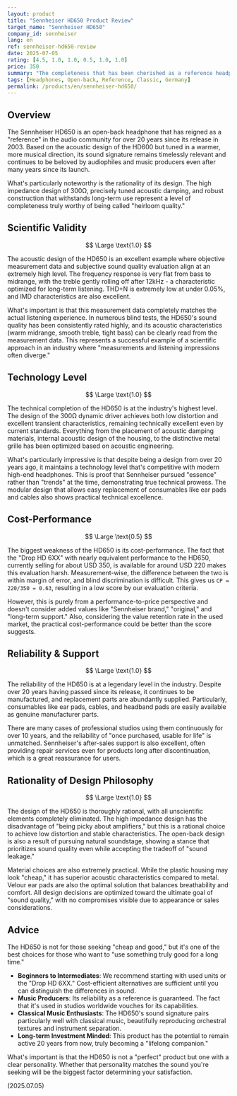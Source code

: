 ```yaml
---
layout: product
title: "Sennheiser HD650 Product Review"
target_name: "Sennheiser HD650"
company_id: sennheiser
lang: en
ref: sennheiser-hd650-review
date: 2025-07-05
rating: [4.5, 1.0, 1.0, 0.5, 1.0, 1.0]
price: 350
summary: "The completeness that has been cherished as a reference headphone for over 20 years is truly authentic. Its acoustic design is scientifically rational and boasts top-class technology level even by today's standards. Reliability and support systems are also perfect. The only factor that makes the cost-performance evaluation harsh is the existence of the 'Drop HD 6XX' with nearly identical performance at a lower price. However, its absolute performance and reliability continue to be one of the best choices for many audio enthusiasts."
tags: [Headphones, Open-back, Reference, Classic, Germany]
permalink: /products/en/sennheiser-hd650/
---
```


## Overview

The Sennheiser HD650 is an open-back headphone that has reigned as a "reference" in the audio community for over 20 years since its release in 2003. Based on the acoustic design of the HD600 but tuned in a warmer, more musical direction, its sound signature remains timelessly relevant and continues to be beloved by audiophiles and music producers even after many years since its launch.

What's particularly noteworthy is the rationality of its design. The high impedance design of 300Ω, precisely tuned acoustic damping, and robust construction that withstands long-term use represent a level of completeness truly worthy of being called "heirloom quality."

## Scientific Validity

$$ \Large \text{1.0} $$

The acoustic design of the HD650 is an excellent example where objective measurement data and subjective sound quality evaluation align at an extremely high level. The frequency response is very flat from bass to midrange, with the treble gently rolling off after 12kHz - a characteristic optimized for long-term listening. THD+N is extremely low at under 0.05%, and IMD characteristics are also excellent.

What's important is that this measurement data completely matches the actual listening experience. In numerous blind tests, the HD650's sound quality has been consistently rated highly, and its acoustic characteristics (warm midrange, smooth treble, tight bass) can be clearly read from the measurement data. This represents a successful example of a scientific approach in an industry where "measurements and listening impressions often diverge."

## Technology Level

$$ \Large \text{1.0} $$

The technical completion of the HD650 is at the industry's highest level. The design of the 300Ω dynamic driver achieves both low distortion and excellent transient characteristics, remaining technically excellent even by current standards. Everything from the placement of acoustic damping materials, internal acoustic design of the housing, to the distinctive metal grille has been optimized based on acoustic engineering.

What's particularly impressive is that despite being a design from over 20 years ago, it maintains a technology level that's competitive with modern high-end headphones. This is proof that Sennheiser pursued "essence" rather than "trends" at the time, demonstrating true technical prowess. The modular design that allows easy replacement of consumables like ear pads and cables also shows practical technical excellence.

## Cost-Performance

$$ \Large \text{0.5} $$

The biggest weakness of the HD650 is its cost-performance. The fact that the "Drop HD 6XX" with nearly equivalent performance to the HD650, currently selling for about USD 350, is available for around USD 220 makes this evaluation harsh. Measurement-wise, the difference between the two is within margin of error, and blind discrimination is difficult. This gives us `CP = 220/350 = 0.63`, resulting in a low score by our evaluation criteria.

However, this is purely from a performance-to-price perspective and doesn't consider added values like "Sennheiser brand," "original," and "long-term support." Also, considering the value retention rate in the used market, the practical cost-performance could be better than the score suggests.

## Reliability & Support

$$ \Large \text{1.0} $$

The reliability of the HD650 is at a legendary level in the industry. Despite over 20 years having passed since its release, it continues to be manufactured, and replacement parts are abundantly supplied. Particularly, consumables like ear pads, cables, and headband pads are easily available as genuine manufacturer parts.

There are many cases of professional studios using them continuously for over 10 years, and the reliability of "once purchased, usable for life" is unmatched. Sennheiser's after-sales support is also excellent, often providing repair services even for products long after discontinuation, which is a great reassurance for users.

## Rationality of Design Philosophy

$$ \Large \text{1.0} $$

The design of the HD650 is thoroughly rational, with all unscientific elements completely eliminated. The high impedance design has the disadvantage of "being picky about amplifiers," but this is a rational choice to achieve low distortion and stable characteristics. The open-back design is also a result of pursuing natural soundstage, showing a stance that prioritizes sound quality even while accepting the tradeoff of "sound leakage."

Material choices are also extremely practical. While the plastic housing may look "cheap," it has superior acoustic characteristics compared to metal. Velour ear pads are also the optimal solution that balances breathability and comfort. All design decisions are optimized toward the ultimate goal of "sound quality," with no compromises visible due to appearance or sales considerations.

## Advice

The HD650 is not for those seeking "cheap and good," but it's one of the best choices for those who want to "use something truly good for a long time."

- **Beginners to Intermediates**: We recommend starting with used units or the "Drop HD 6XX." Cost-efficient alternatives are sufficient until you can distinguish the differences in sound.
- **Music Producers**: Its reliability as a reference is guaranteed. The fact that it's used in studios worldwide vouches for its capabilities.
- **Classical Music Enthusiasts**: The HD650's sound signature pairs particularly well with classical music, beautifully reproducing orchestral textures and instrument separation.
- **Long-term Investment Minded**: This product has the potential to remain active 20 years from now, truly becoming a "lifelong companion."

What's important is that the HD650 is not a "perfect" product but one with a clear personality. Whether that personality matches the sound you're seeking will be the biggest factor determining your satisfaction.

(2025.07.05)
